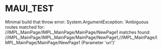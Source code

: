 # MAUI_TEST

Minimal build that throw error: System.ArgumentException: 'Ambiguous routes matched for: //IMPL_MainPage/IMPL_MainPage/MainPage/NewPage1 matches found: //IMPL_MainPage/IMPL_MainPage/MainPage/NewPage1,//IMPL_MainPage/IMPL_MainPage/MainPage/NewPage1 (Parameter 'uri')'
